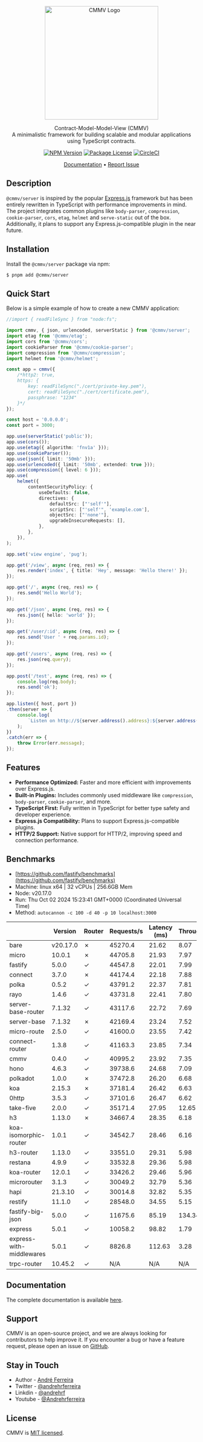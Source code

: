 <p align="center">
  <a href="https://cmmv.io/" target="blank"><img src="https://raw.githubusercontent.com/andrehrferreira/cmmv/main/public/assets/logo_CMMV_negativa.svg" width="300" alt="CMMV Logo" /></a>
</p>
<p align="center">Contract-Model-Model-View (CMMV) <br/> A minimalistic framework for building scalable and modular applications using TypeScript contracts.</p>
<p align="center">
    <a href="https://www.npmjs.com/package/@cmmv/core"><img src="https://img.shields.io/npm/v/@cmmv/core.svg" alt="NPM Version" /></a>
    <a href="https://github.com/andrehrferreira/cmmv-server/blob/main/LICENSE"><img src="https://img.shields.io/npm/l/@cmmv/core.svg" alt="Package License" /></a>
    <a href="https://dl.circleci.com/status-badge/redirect/circleci/QyJWAYrZ9JTfN1eubSDo5u/JEtDUbr1cNkGRxfKFJo7oR/tree/main" target="_blank"><img src="https://dl.circleci.com/status-badge/img/circleci/QyJWAYrZ9JTfN1eubSDo5u/JEtDUbr1cNkGRxfKFJo7oR/tree/main.svg?style=svg" alt="CircleCI" /></a>
</p>

<p align="center">
  <a href="https://cmmv.io">Documentation</a> &bull;
  <a href="https://github.com/andrehrferreira/cmmv-server/issues">Report Issue</a>
</p>

## Description

``@cmmv/server`` is inspired by the popular [Express.js](https://expressjs.com/pt-br/) framework but has been entirely rewritten in TypeScript with performance improvements in mind. The project integrates common plugins like ``body-parser``, ``compression``, ``cookie-parser``, ``cors``, ``etag``, ``helmet`` and ``serve-static`` out of the box. Additionally, it plans to support any Express.js-compatible plugin in the near future.

## Installation

Install the ``@cmmv/server`` package via npm:

```bash
$ pnpm add @cmmv/server
```

## Quick Start

Below is a simple example of how to create a new CMMV application:

```typescript
//import { readFileSync } from "node:fs";

import cmmv, { json, urlencoded, serverStatic } from '@cmmv/server';
import etag from '@cmmv/etag';
import cors from '@cmmv/cors';
import cookieParser from '@cmmv/cookie-parser';
import compression from '@cmmv/compression';
import helmet from '@cmmv/helmet';

const app = cmmv({
    /*http2: true,
    https: {
        key: readFileSync("./cert/private-key.pem"),
        cert: readFileSync("./cert/certificate.pem"),
        passphrase: "1234"
    }*/
});

const host = '0.0.0.0';
const port = 3000;

app.use(serverStatic('public'));
app.use(cors());
app.use(etag({ algorithm: 'fnv1a' }));
app.use(cookieParser());
app.use(json({ limit: '50mb' }));
app.use(urlencoded({ limit: '50mb', extended: true }));
app.use(compression({ level: 6 }));
app.use(
    helmet({
        contentSecurityPolicy: {
            useDefaults: false,
            directives: {
                defaultSrc: ["'self'"],
                scriptSrc: ["'self'", 'example.com'],
                objectSrc: ["'none'"],
                upgradeInsecureRequests: [],
            },
        },
    }),
);

app.set('view engine', 'pug');

app.get('/view', async (req, res) => {
    res.render('index', { title: 'Hey', message: 'Hello there!' });
});

app.get('/', async (req, res) => {
    res.send('Hello World');
});

app.get('/json', async (req, res) => {
    res.json({ hello: 'world' });
});

app.get('/user/:id', async (req, res) => {
    res.send('User ' + req.params.id);
});

app.get('/users', async (req, res) => {
    res.json(req.query);
});

app.post('/test', async (req, res) => {
    console.log(req.body);
    res.send('ok');
});

app.listen({ host, port })
.then(server => {
    console.log(
        `Listen on http://${server.address().address}:${server.address().port}`,
    );
})
.catch(err => {
    throw Error(err.message);
});
```

## Features

* **Performance Optimized:** Faster and more efficient with improvements over Express.js.
* **Built-in Plugins:** Includes commonly used middleware like ``compression``, ``body-parser``, ``cookie-parser``, and more.
* **TypeScript First:** Fully written in TypeScript for better type safety and developer experience.
* **Express.js Compatibility:** Plans to support Express.js-compatible plugins.
* **HTTP/2 Support:** Native support for HTTP/2, improving speed and connection performance.

## Benchmarks

* [https://github.com/fastify/benchmarks](https://github.com/fastify/benchmarks)
* Machine: linux x64 | 32 vCPUs | 256.6GB Mem
* Node: v20.17.0
* Run: Thu Oct 02 2024 15:23:41 GMT+0000 (Coordinated Universal Time)
* Method: ``autocannon -c 100 -d 40 -p 10 localhost:3000``

|                          | Version  | Router | Requests/s | Latency (ms) | Throughput/Mb |
|--------------------------|----------|--------|------------|--------------|---------------|
| bare                     | v20.17.0 | ✗      | 45270.4    | 21.62        | 8.07          |
| micro                    | 10.0.1   | ✗      | 44705.8    | 21.93        | 7.97          |
| fastify                  | 5.0.0    | ✓      | 44547.8    | 22.01        | 7.99          |
| connect                  | 3.7.0    | ✗      | 44174.4    | 22.18        | 7.88          |
| polka                    | 0.5.2    | ✓      | 43791.2    | 22.37        | 7.81          |
| rayo                     | 1.4.6    | ✓      | 43731.8    | 22.41        | 7.80          |
| server-base-router       | 7.1.32   | ✓      | 43117.6    | 22.72        | 7.69          |
| server-base              | 7.1.32   | ✗      | 42169.4    | 23.24        | 7.52          |
| micro-route              | 2.5.0    | ✓      | 41600.0    | 23.55        | 7.42          |
| connect-router           | 1.3.8    | ✓      | 41163.3    | 23.85        | 7.34          |
| cmmv                     | 0.4.0    | ✓      | 40995.2    | 23.92        | 7.35          |
| hono                     | 4.6.3    | ✓      | 39738.6    | 24.68        | 7.09          |
| polkadot                 | 1.0.0    | ✗      | 37472.8    | 26.20        | 6.68          |
| koa                      | 2.15.3   | ✗      | 37181.4    | 26.42        | 6.63          |
| 0http                    | 3.5.3    | ✓      | 37101.6    | 26.47        | 6.62          |
| take-five                | 2.0.0    | ✓      | 35171.4    | 27.95        | 12.65         |
| h3                       | 1.13.0   | ✗      | 34667.4    | 28.35        | 6.18          |
| koa-isomorphic-router    | 1.0.1    | ✓      | 34542.7    | 28.46        | 6.16          |
| h3-router                | 1.13.0   | ✓      | 33551.0    | 29.31        | 5.98          |
| restana                  | 4.9.9    | ✓      | 33532.8    | 29.36        | 5.98          |
| koa-router               | 12.0.1   | ✓      | 33426.2    | 29.46        | 5.96          |
| microrouter              | 3.1.3    | ✓      | 30049.2    | 32.79        | 5.36          |
| hapi                     | 21.3.10  | ✓      | 30014.8    | 32.82        | 5.35          |
| restify                  | 11.1.0   | ✓      | 28548.0    | 34.55        | 5.15          |
| fastify-big-json         | 5.0.0    | ✓      | 11675.6    | 85.19        | 134.34        |
| express                  | 5.0.1    | ✓      | 10058.2    | 98.82        | 1.79          |
| express-with-middlewares | 5.0.1    | ✓      | 8826.8     | 112.63       | 3.28          |
| trpc-router              | 10.45.2  | ✓      | N/A        | N/A          | N/A           |

## Documentation

The complete documentation is available [here](https://cmmv.io).

## Support

CMMV is an open-source project, and we are always looking for contributors to help improve it. If you encounter a bug or have a feature request, please open an issue on [GitHub](https://github.com/andrehrferreira/cmmv-server/issues).

## Stay in Touch

- Author - [André Ferreira](https://github.com/andrehrferreira)
- Twitter - [@andrehrferreira](https://twitter.com/andrehrferreira)
- Linkdin - [@andrehrf](https://www.linkedin.com/in/andrehrf)
- Youtube - [@Andrehrferreira](https://www.youtube.com/@Andrehrferreira)

## License

CMMV is [MIT licensed](LICENSE).

